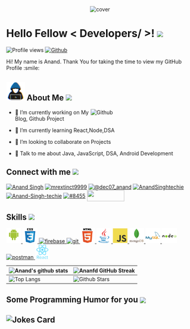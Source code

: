 <div align="center">
<img width="" height = "" src="https://miro.medium.com/max/1444/1*Z5-lWkyzcRB5ahgm9qyxvg.png" alt="cover" />
</div>

<h1> Hello Fellow < Developers/ >! <img src = "https://raw.githubusercontent.com/MartinHeinz/MartinHeinz/master/wave.gif" width = 30px> </h1>
<p align='center'>
</p>

![Profile views](https://komarev.com/ghpvc/?username=anand-singh-techie&label=Profile%20views&color=0e75b6&style=flat%22%20alt=%22anand-singh-techie%22)
[![Github](https://img.shields.io/github/followers/Aditya664?label=Follow&style=social)](https://github.com/Anand-Singh-techie)

<div size='20px'> Hi! My name is Anand. Thank You for taking the time to view my GitHub Profile :smile:
</div>

<h2><picture><img src = "https://github.com/0xAbdulKhalid/0xAbdulKhalid/raw/main/assets/mdImages/about_me.gif" width = 50px></picture> About Me  <img src = "https://media0.giphy.com/media/KDDpcKigbfFpnejZs6/giphy.gif?cid=ecf05e47oy6f4zjs8g1qoiystc56cu7r9tb8a1fe76e05oty&rid=giphy.gif" width = 100px></h2>

<img width="55%" align="right" alt="Github" src="https://raw.githubusercontent.com/onimur/.github/master/.resources/git-header.svg" />

- 🔭 I’m currently working on My Blog, Github Project

- 🌱 I’m currently learning React,Node,DSA

- 👯 I’m looking to collaborate on Projects

- 💬 Talk to me about Java, JavaScript, DSA, Android Development

<h2> Connect with me <img src='https://raw.githubusercontent.com/ShahriarShafin/ShahriarShafin/main/Assets/handshake.gif' width="100px"> </h2>
<p align="left">
<a href="https://www.linkedin.com/in/anandtechie143/" target="blank"><img align="center" src="https://img.shields.io/badge/-linkedin-0e76a8?&style=for-the-badge&logo=linkedin&logoColor=white" alt="Anand Singh" height="30" width="100"></a>
<a href="https://instagram.com/mrextinct9999" target="blank"><img align="center" src="https://img.shields.io/badge/-Instagram-fbad50?&style=for-the-badge&logo=instagram&logoColor=black" alt="mrextinct9999" height="30" width="120" /></a>
<a href="https://www.hackerrank.com/@dec07_anand" target="blank"><img align="center" src="https://img.shields.io/badge/-hackerrank-green?&style=for-the-badge&logo=hackerrank&logoColor=black" alt="@dec07_anand" height="30" width="120" /></a>
<a href="https://leetcode.com/AnandSinghtechie/" target="blank"><img align="center" src="https://img.shields.io/badge/-leetcode-orange?&style=for-the-badge&logo=leetcode&logoColor=black" alt="AnandSinghtechie" height="30" width="100" /></a>
<a href="https://github.com/Anand-Singh-techie" target="blank"><img align="center" src="https://img.shields.io/badge/-Github-black?&style=for-the-badge&logo=github&logoColor=white" alt="Anand-Singh-techie" height="30" width="100" /></a>
<a href="https://discord.gg/#8455" target="blank"><img align="center" src="https://img.shields.io/badge/-Discord-blue?&style=for-the-badge&logo=discord&logoColor=white" alt="#8455" height="30" width="100" /></a>
<a href="https://www.codechef.com/users/anandtechie_14" target="blank"><img align="center" src="https://img.shields.io/badge/-CodeChef-c14438?&style=for-the-badge&logo=codeChef&logoColor=black" height="30" width="100" /></a>
</p>

<h2> Skills <img src = "https://media2.giphy.com/media/QssGEmpkyEOhBCb7e1/giphy.gif?cid=ecf05e47a0n3gi1bfqntqmob8g9aid1oyj2wr3ds3mg700bl&rid=giphy.gif" width = 32px> </h2>
<p align="left"> <a href="https://developer.android.com" target="_blank" rel="noreferrer"> <img src="https://raw.githubusercontent.com/devicons/devicon/master/icons/android/android-original-wordmark.svg" alt="android" width="40" height="40"/> </a> <a href="https://www.w3schools.com/css/" target="_blank" rel="noreferrer"> <img src="https://raw.githubusercontent.com/devicons/devicon/master/icons/css3/css3-original-wordmark.svg" alt="css3" width="40" height="40"/> </a> <a href="https://firebase.google.com/" target="_blank" rel="noreferrer"> <img src="https://www.vectorlogo.zone/logos/firebase/firebase-icon.svg" alt="firebase" width="40" height="40"/> </a> <a href="https://git-scm.com/" target="_blank" rel="noreferrer"> <img src="https://www.vectorlogo.zone/logos/git-scm/git-scm-icon.svg" alt="git" width="40" height="40"/> </a> <a href="https://www.w3.org/html/" target="_blank" rel="noreferrer"> <img src="https://raw.githubusercontent.com/devicons/devicon/master/icons/html5/html5-original-wordmark.svg" alt="html5" width="40" height="40"/> </a> <a href="https://www.java.com" target="_blank" rel="noreferrer"> <img src="https://raw.githubusercontent.com/devicons/devicon/master/icons/java/java-original.svg" alt="java" width="40" height="40"/> </a> <a href="https://developer.mozilla.org/en-US/docs/Web/JavaScript" target="_blank" rel="noreferrer"> <img src="https://raw.githubusercontent.com/devicons/devicon/master/icons/javascript/javascript-original.svg" alt="javascript" width="40" height="40"/> </a> <a href="https://www.mongodb.com/" target="_blank" rel="noreferrer"> <img src="https://raw.githubusercontent.com/devicons/devicon/master/icons/mongodb/mongodb-original-wordmark.svg" alt="mongodb" width="40" height="40"/> </a> <a href="https://www.mysql.com/" target="_blank" rel="noreferrer"> <img src="https://raw.githubusercontent.com/devicons/devicon/master/icons/mysql/mysql-original-wordmark.svg" alt="mysql" width="40" height="40"/> </a> <a href="https://nodejs.org" target="_blank" rel="noreferrer"> <img src="https://raw.githubusercontent.com/devicons/devicon/master/icons/nodejs/nodejs-original-wordmark.svg" alt="nodejs" width="40" height="40"/> </a> <a href="https://postman.com" target="_blank" rel="noreferrer"> <img src="https://www.vectorlogo.zone/logos/getpostman/getpostman-icon.svg" alt="postman" width="40" height="40"/> </a> <a href="https://reactjs.org/" target="_blank" rel="noreferrer"> <img src="https://raw.githubusercontent.com/devicons/devicon/master/icons/react/react-original-wordmark.svg" alt="react" width="40" height="40"/> </a> </p>
  

| ![Anand's github stats](https://github-readme-stats.vercel.app/api?username=Anand-Singh-techie&show_icons=true&theme=radical)             | ![Ananfd GitHub Streak](https://github-readme-streak-stats.herokuapp.com/?user=Anand-Singh-techie"&theme=radical)                                                                                                           |
| --------------------------------------------------------------------------------------------------------------------------------- | ----------------------------------------------------------------------------------------------------------------------------------------------------------------------------------------------------------------- |
| ![Top Langs](https://github-readme-stats.vercel.app/api/top-langs/?username=Anand-Singh-techie&langs_count=8&theme=radical&layout=compact) | ![Github Stars](https://github-readme-stats.vercel.app/api?username=Anand-Singh-techie&show_icons=true&locale=en&count_private=true&hide_rank=true&custom_title=My%20GitHub%20Stats&disable_animations=true&theme=radical) |

<h2> Some Programming Humor for you <img align ='center' src='https://media2.giphy.com/media/UQDSBzfyiBKvgFcSTw/giphy.gif?cid=ecf05e47p3cd513axbek3f56ti3jzizq8hincw20jauyyfyw&rid=giphy.gif' width = '32px'></h2>

![Jokes Card](https://readme-jokes.vercel.app/api?theme=radical)
-------
